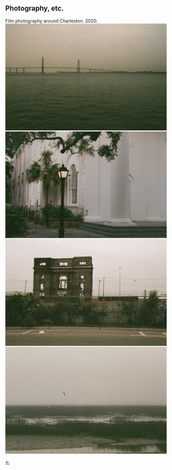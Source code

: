 ## Photography, etc.<br/>

Film photography around Charleston. 2020.
<br/>
<img src="./images/charleston-1.jpg">
<img src="./images/charleston-2.jpg">
<img src="./images/charleston-3.jpg">
<img src="./images/charleston-4.jpg">

[&#8592;](./art)
